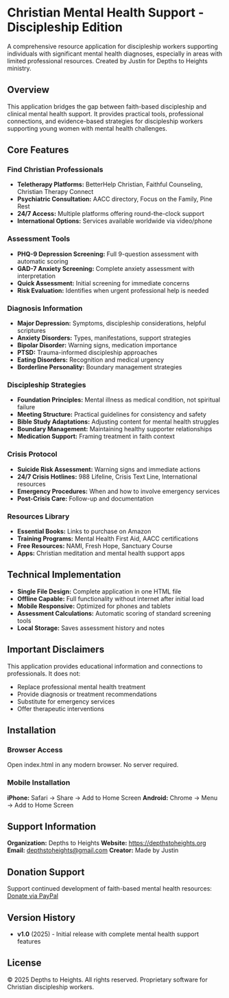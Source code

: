 # Christian Mental Health Support - Discipleship Edition

A comprehensive resource application for discipleship workers supporting individuals with significant mental health diagnoses, especially in areas with limited professional resources. Created by Justin for Depths to Heights ministry.

## Overview

This application bridges the gap between faith-based discipleship and clinical mental health support. It provides practical tools, professional connections, and evidence-based strategies for discipleship workers supporting young women with mental health challenges.

## Core Features

### Find Christian Professionals
- **Teletherapy Platforms:** BetterHelp Christian, Faithful Counseling, Christian Therapy Connect
- **Psychiatric Consultation:** AACC directory, Focus on the Family, Pine Rest
- **24/7 Access:** Multiple platforms offering round-the-clock support
- **International Options:** Services available worldwide via video/phone

### Assessment Tools
- **PHQ-9 Depression Screening:** Full 9-question assessment with automatic scoring
- **GAD-7 Anxiety Screening:** Complete anxiety assessment with interpretation
- **Quick Assessment:** Initial screening for immediate concerns
- **Risk Evaluation:** Identifies when urgent professional help is needed

### Diagnosis Information
- **Major Depression:** Symptoms, discipleship considerations, helpful scriptures
- **Anxiety Disorders:** Types, manifestations, support strategies
- **Bipolar Disorder:** Warning signs, medication importance
- **PTSD:** Trauma-informed discipleship approaches
- **Eating Disorders:** Recognition and medical urgency
- **Borderline Personality:** Boundary management strategies

### Discipleship Strategies
- **Foundation Principles:** Mental illness as medical condition, not spiritual failure
- **Meeting Structure:** Practical guidelines for consistency and safety
- **Bible Study Adaptations:** Adjusting content for mental health struggles
- **Boundary Management:** Maintaining healthy supporter relationships
- **Medication Support:** Framing treatment in faith context

### Crisis Protocol
- **Suicide Risk Assessment:** Warning signs and immediate actions
- **24/7 Crisis Hotlines:** 988 Lifeline, Crisis Text Line, International resources
- **Emergency Procedures:** When and how to involve emergency services
- **Post-Crisis Care:** Follow-up and documentation

### Resources Library
- **Essential Books:** Links to purchase on Amazon
- **Training Programs:** Mental Health First Aid, AACC certifications
- **Free Resources:** NAMI, Fresh Hope, Sanctuary Course
- **Apps:** Christian meditation and mental health support apps

## Technical Implementation

- **Single File Design:** Complete application in one HTML file
- **Offline Capable:** Full functionality without internet after initial load
- **Mobile Responsive:** Optimized for phones and tablets
- **Assessment Calculations:** Automatic scoring of standard screening tools
- **Local Storage:** Saves assessment history and notes

## Important Disclaimers

This application provides educational information and connections to professionals. It does not:
- Replace professional mental health treatment
- Provide diagnosis or treatment recommendations
- Substitute for emergency services
- Offer therapeutic interventions

## Installation

### Browser Access
Open index.html in any modern browser. No server required.

### Mobile Installation
**iPhone:** Safari → Share → Add to Home Screen
**Android:** Chrome → Menu → Add to Home Screen

## Support Information

**Organization:** Depths to Heights
**Website:** https://depthstoheights.org
**Email:** depthstoheights@gmail.com
**Creator:** Made by Justin

## Donation Support

Support continued development of faith-based mental health resources:
[Donate via PayPal](https://www.paypal.com/donate/?hosted_button_id=8GRE7B8C3TP2U)

## Version History

- **v1.0** (2025) - Initial release with complete mental health support features

## License

© 2025 Depths to Heights. All rights reserved.
Proprietary software for Christian discipleship workers.
